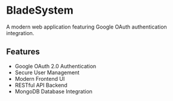 # BladeSystem

A modern web application featuring Google OAuth authentication integration.

## Features

- Google OAuth 2.0 Authentication
- Secure User Management
- Modern Frontend UI
- RESTful API Backend
- MongoDB Database Integration
